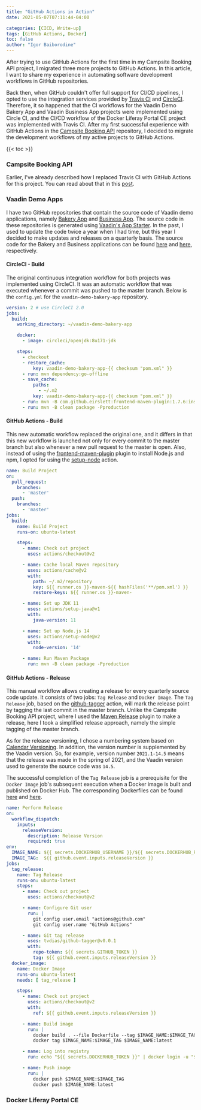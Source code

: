 ```yaml
---
title: "GitHub Actions in Action"
date: 2021-05-07T07:11:44-04:00

categories: [CICD, Write-up]
tags: [GitHub Actions, Docker]
toc: false
author: "Igor Baiborodine"
---
```


After trying to use GitHub Actions for the first time in my Campsite Booking API project, I migrated three more projects to GitHub Actions. In this article, I want to share my experience in automating software development workflows in GitHub repositories.

<!--more-->

Back then, when GitHub couldn't offer full support for CI/CD pipelines, I opted to use the integration services provided by [Travis CI](https://www.travis-ci.com/) and [CircleCI](https://circleci.com/). Therefore, it so happened that the CI workflows for the Vaadin Demo Bakery App and Vaadin Business App projects were implemented using Circle CI, and the CI/CD workflow of the Docker Liferay Portal CE project was implemented with Travis CI. After my first successful experience with GitHub Actions in the  [Campsite Booking API](https://github.com/igor-baiborodine/campsite-booking) repository, I decided to migrate the development workflows of my active projects to GitHub Actions.

{{< toc >}}

### Campsite Booking API
Earlier, I've already described how I replaced Travis CI with GitHub Actions for this project. You can read about that in this [post](/article/campsite-booking-api-revisited/#cicd-workflows).

### Vaadin Demo Apps
I have two GitHub repositories that contain the source code of Vaadin demo applications, namely [Bakery App](https://vaadin.com/docs/v14/guide/starters/bakeryflow/overview) and [Business App](https://vaadin.com/docs/v14/guide/starters/business-app/overview). The source code in these repositories is generated using [Vaadin's App Starter](https://vaadin.com/start). In the past, I used to update the code twice a year when I had time, but this year I decided to make updates and releases on a quarterly basis. The source code for the Bakery and Business applications can be found [here](https://github.com/igor-baiborodine/vaadin-demo-bakery-app) and [here](https://github.com/igor-baiborodine/vaadin-demo-business-app), respectively.

#### CircleCI - Build
The original continuous integration workflow for both projects was implemented using CircleCI. It was an automatic workflow that was executed whenever a commit was pushed to the master branch. Below is the `config.yml` for the `vaadin-demo-bakery-app` repository.

```yaml
version: 2 # use CircleCI 2.0
jobs: 
  build: 
    working_directory: ~/vaadin-demo-bakery-app

    docker: 
      - image: circleci/openjdk:8u171-jdk

    steps: 
      - checkout 
      - restore_cache: 
          key: vaadin-demo-bakery-app-{{ checksum "pom.xml" }}
      - run: mvn dependency:go-offline
      - save_cache:
          paths:
            - ~/.m2
          key: vaadin-demo-bakery-app-{{ checksum "pom.xml" }}
      - run: mvn -B com.github.eirslett:frontend-maven-plugin:1.7.6:install-node-and-npm -DnodeVersion="v10.16.0"
      - run: mvn -B clean package -Pproduction
```

#### GitHub Actions - Build
This new automatic workflow replaced the original one, and it differs in that this new workflow is launched not only for every commit to the master branch but also whenever a new pull request to the master is open. Also, instead of using the [frontend-maven-plugin](https://github.com/eirslett/frontend-maven-plugin) plugin to install Node.js and npm, I opted for using the [setup-node]( https://github.com/actions/setup-node) action.

```yaml
name: Build Project
on:
  pull_request:
    branches:
      - 'master'
  push:
    branches:
      - 'master'
jobs:
  build:
    name: Build Project
    runs-on: ubuntu-latest

    steps:
      - name: Check out project
        uses: actions/checkout@v2

      - name: Cache local Maven repository
        uses: actions/cache@v2
        with:
          path: ~/.m2/repository
          key: ${{ runner.os }}-maven-${{ hashFiles('**/pom.xml') }}
          restore-keys: ${{ runner.os }}-maven-

      - name: Set up JDK 11
        uses: actions/setup-java@v1
        with:
          java-version: 11

      - name: Set up Node.js 14
        uses: actions/setup-node@v2
        with:
          node-version: '14'

      - name: Run Maven Package
        run: mvn -B clean package -Pproduction
```

#### GitHub Actions - Release
This manual workflow allows creating a release for every quarterly source code update. It consists of two jobs: `Tag Release` and `Docker Image`. The `Tag Release` job, based on the [github-tagger](https://github.com/tvdias/github-tagger) action, will mark the release point by tagging the last commit in the master branch. Unlike the Campsite Booking API project, where I used the [Maven Release](https://maven.apache.org/maven-release/maven-release-plugin/) plugin to make a release, here I took a simplified release approach, namely the simple tagging of the master branch.

As for the release versioning, I chose a numbering system based on [Calendar Versioning](https://calver.org/). In addition, the version number is supplemented by the Vaadin version. So, for example, version number `2021.1-14.5` means that the release was made in the spring of 2021, and the Vaadin version used to generate the source code was `14.5`.

The successful completion of the `Tag Release` job is a prerequisite for the `Docker Image` job's subsequent execution when a Docker image is built and published on Docker Hub. The corresponding Dockerfiles can be found [here](https://github.com/igor-baiborodine/vaadin-demo-bakery-app/blob/master/Dockerfile) and [here](https://github.com/igor-baiborodine/vaadin-demo-business-app/blob/master/Dockerfile).

```yaml
name: Perform Release
on:
  workflow_dispatch:
    inputs:
      releaseVersion:
        description: Release Version
        required: true
env:
  IMAGE_NAME: ${{ secrets.DOCKERHUB_USERNAME }}/${{ secrets.DOCKERHUB_REPO }}
  IMAGE_TAG:  ${{ github.event.inputs.releaseVersion }}
jobs:
  tag_release:
    name: Tag Release
    runs-on: ubuntu-latest
    steps:
      - name: Check out project
        uses: actions/checkout@v2

      - name: Configure Git user
        run: |
          git config user.email "actions@github.com"
          git config user.name "GitHub Actions"

      - name: Git tag release
        uses: tvdias/github-tagger@v0.0.1
        with:
          repo-token: ${{ secrets.GITHUB_TOKEN }}
          tag: ${{ github.event.inputs.releaseVersion }}
  docker_image:
    name: Docker Image
    runs-on: ubuntu-latest
    needs: [ tag_release ]

    steps:
      - name: Check out project
        uses: actions/checkout@v2
        with:
          ref: ${{ github.event.inputs.releaseVersion }}

      - name: Build image
        run: |
          docker build . --file Dockerfile --tag $IMAGE_NAME:$IMAGE_TAG
          docker tag $IMAGE_NAME:$IMAGE_TAG $IMAGE_NAME:latest

      - name: Log into registry
        run: echo "${{ secrets.DOCKERHUB_TOKEN }}" | docker login -u "${{ secrets.DOCKERHUB_USERNAME }}" --password-stdin

      - name: Push image
        run: |
          docker push $IMAGE_NAME:$IMAGE_TAG
          docker push $IMAGE_NAME:latest
```

### Docker Liferay Portal CE

